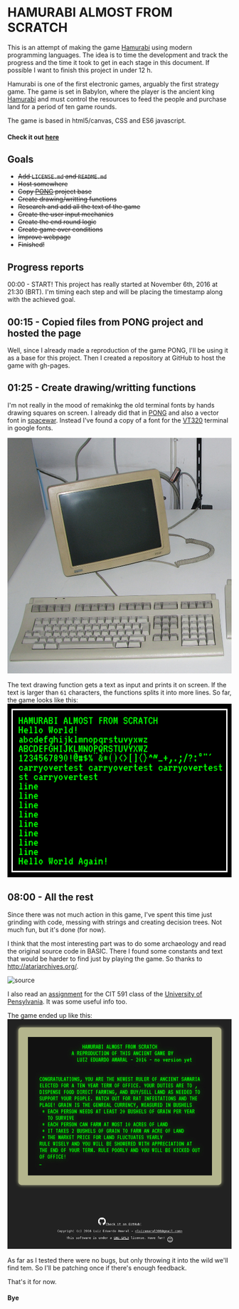# HAMURABI ALMOST FROM SCRATCH
This is an attempt of making the game [Hamurabi](https://en.wikipedia.org/wiki/Hamurabi) using modern programming languages. The idea is to time the development and track the progress and the time it took to get in each stage in this document. If possible I want to finish this project in under 12 h.

Hamurabi is one of the first electronic games, arguably the first strategy game.
The game is set in Babylon, where the player is the ancient king [Hamurabi](https://en.wikipedia.org/wiki/Hammurabi) and must control the resources to feed the people and purchase land for a period of ten game rounds.

The game is based in html5/canvas, CSS and ES6 javascript.

#### Check it out [here](https://luxedo.github.io/hamurabi-almost-from-scratch/)

## Goals
* ~~Add `LICENSE.md` and `README.md`~~
* ~~Host somewhere~~
* ~~Copy [PONG](https://luxedo.github.io/pong-almost-from-scratch/) project base~~
* ~~Create drawing/writting functions~~
* ~~Research and add all the text of the game~~
* ~~Create the user input mechanics~~
* ~~Create the end round logic~~
* ~~Create game over conditions~~
* ~~Improve webpage~~
* ~~Finished!~~

## Progress reports
00:00 - START! This project has really started at November 6th, 2016 at 21:30 (BRT). I'm timing each step and will be placing the timestamp along with the achieved goal.

## 00:15 - Copied files from PONG project and hosted the page
Well, since I already made a reproduction of the game PONG, I'll be using it as a base for this project. Then I created a repository at GitHub to host the game with gh-pages.

## 01:25 - Create drawing/writting functions
I'm not really in the mood of remakinkg the old terminal fonts by hands drawing squares on screen. I already did that in [PONG](https://luxedo.github.io/pong-almost-from-scratch/) and also a vector font in [spacewar](https://luxedo.github.io/spacewar-almost-from-scratch/). Instead I've found a copy of a font for the [VT320](https://en.wikipedia.org/wiki/VT320) terminal in google fonts.

![VT320](report-assets/DEC-VT320-0a.jpg "VT320")

The text drawing function gets a text as input and prints it on screen. If the text is larger than `61` characters, the functions splits it into more lines. So far, the game looks like this:
![hello world](report-assets/hello-world.png "hello world")

## 08:00 - All the rest
Since there was not much action in this game, I've spent this time
just grinding with code, messing with strings and creating decision trees.
Not much fun, but it's done (for now).

I think that the most interesting part was to do some archaeology and read the original source code in BASIC. There I found some constants and text that would be harder to find just by playing the game. So thanks to http://atariarchives.org/.

![source](http://atariarchives.org/basicgames/pages/page79.gif "source codez")

I also read an [assignment](https://www.cis.upenn.edu/~matuszek/cit591-2010/Assignments/06-hammurabi.html) for the CIT 591 class of the [University of Pensylvania](http://www.upenn.edu/). It was some useful info too.

The game ended up like this:
![final](report-assets/final.jpg "final")

As far as I tested there were no bugs, but only throwing it into the wild we'll find tem. So I'll be patching once if there's enough feedback.

That's it for now.
#### Bye
